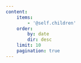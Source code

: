 ```yaml
---
content:
    items:
        - '@self.children'
    order:
        by: date
        dir: desc
    limit: 10
    pagination: true
---
```


